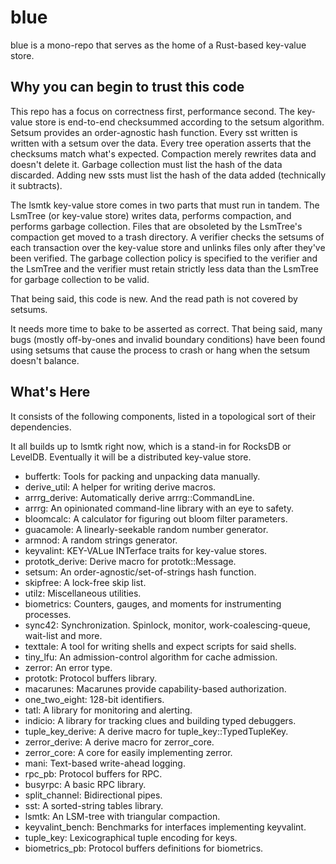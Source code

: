 blue
====

blue is a mono-repo that serves as the home of a Rust-based key-value store.

Why you can begin to trust this code
------------------------------------

This repo has a focus on correctness first, performance second.  The key-value store is end-to-end checksummed according
to the setsum algorithm.  Setsum provides an order-agnostic hash function.  Every sst written is written with a setsum
over the data.  Every tree operation asserts that the checksums match what's expected.  Compaction merely rewrites data
and doesn't delete it.  Garbage collection must list the hash of the data discarded.  Adding new ssts must list the hash
of the data added (technically it subtracts).

The lsmtk key-value store comes in two parts that must run in tandem.  The LsmTree (or key-value store) writes data,
performs compaction, and performs garbage collection.  Files that are obsoleted by the LsmTree's compaction get moved to
a trash directory.  A verifier checks the setsums of each transaction over the key-value store and unlinks files only
after they've been verified.  The garbage collection policy is specified to the verifier and the LsmTree and the
verifier must retain strictly less data than the LsmTree for garbage collection to be valid.

That being said, this code is new.  And the read path is not covered by setsums.

It needs more time to bake to be asserted as correct.  That being said, many bugs (mostly off-by-ones and invalid
boundary conditions) have been found using setsums that cause the process to crash or hang when the setsum doesn't
balance.

What's Here
-----------

It consists of the following components, listed in a topological sort of their dependencies.

It all builds up to lsmtk right now, which is a stand-in for RocksDB or LevelDB.
Eventually it will be a distributed key-value store.

- buffertk: Tools for packing and unpacking data manually.
- derive_util:  A helper for writing derive macros.
- arrrg_derive:  Automatically derive arrrg::CommandLine.
- arrrg:  An opinionated command-line library with an eye to safety.
- bloomcalc:  A calculator for figuring out bloom filter parameters.
- guacamole:  A linearly-seekable random number generator.
- armnod:  A random strings generator.
- keyvalint:  KEY-VALue INTerface traits for key-value stores.
- prototk_derive:  Derive macro for prototk::Message.
- setsum:  An order-agnostic/set-of-strings hash function.
- skipfree:  A lock-free skip list.
- utilz:  Miscellaneous utilities.
- biometrics:  Counters, gauges, and moments for instrumenting processes.
- sync42:  Synchronization.  Spinlock, monitor, work-coalescing-queue, wait-list and more.
- texttale:  A tool for writing shells and expect scripts for said shells.
- tiny_lfu:  An admission-control algorithm for cache admission.
- zerror:  An error type.
- prototk:  Protocol buffers library.
- macarunes:  Macarunes provide capability-based authorization.
- one_two_eight:  128-bit identifiers.
- tatl:  A library for monitoring and alerting.
- indicio:  A library for tracking clues and building typed debuggers.
- tuple_key_derive:  A derive macro for tuple_key::TypedTupleKey.
- zerror_derive:  A derive macro for zerror_core.
- zerror_core:  A core for easily implementing zerror.
- mani:  Text-based write-ahead logging.
- rpc_pb:  Protocol buffers for RPC.
- busyrpc:  A basic RPC library.
- split_channel:  Bidirectional pipes.
- sst:  A sorted-string tables library.
- lsmtk:  An LSM-tree with triangular compaction.
- keyvalint_bench:  Benchmarks for interfaces implementing keyvalint.
- tuple_key:  Lexicographical tuple encoding for keys.
- biometrics_pb:  Protocol buffers definitions for biometrics.
